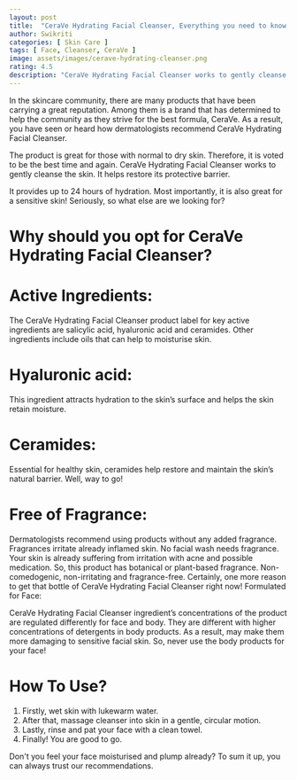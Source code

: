 ```yaml
---
layout: post
title:  "CeraVe Hydrating Facial Cleanser, Everything you need to know, uses and ingredients"
author: Swikriti
categories: [ Skin Care ]
tags: [ Face, Cleanser, CeraVe ]
image: assets/images/cerave-hydrating-cleanser.png
rating: 4.5
description: "CeraVe Hydrating Facial Cleanser works to gently cleanse the skin. It helps restore its protective barrier. It provides up to 24 hours of hydration. Most importantly, it is a great cleanser for dry and sensitive skin! "
---
```



In the skincare community, there are many products that have been carrying a great reputation. Among them is a brand that has determined to help the community as they strive for the best formula, CeraVe. As a result, you have seen or heard how dermatologists recommend CeraVe Hydrating Facial Cleanser. 

The product is great for those with normal to dry skin. Therefore, it is voted to be the best time and again.
CeraVe Hydrating Facial Cleanser works to gently cleanse the skin. It helps restore its protective barrier. 

It provides up to 24 hours of hydration. Most importantly, it is also great for a sensitive skin!
Seriously, so what else are we looking for?

# Why should you opt for CeraVe Hydrating Facial Cleanser?

# Active Ingredients:
 The CeraVe Hydrating Facial Cleanser product label for key active ingredients are salicylic acid, hyaluronic acid and ceramides.
Other ingredients include oils that can help to moisturise skin.
# Hyaluronic acid: 
This ingredient attracts hydration to the skin’s surface and helps the skin retain moisture.
# Ceramides: 
Essential for healthy skin, ceramides help restore and maintain the skin’s natural barrier. Well, way to go! 
# Free of Fragrance:
 Dermatologists recommend using products without any added fragrance. Fragrances irritate already inflamed skin.
No facial wash needs fragrance. Your skin is already suffering from irritation with acne and possible medication.
So, this product has botanical or plant-based fragrance. 
Non-comedogenic, non-irritating and fragrance-free. Certainly, one more reason to get that bottle of CeraVe Hydrating Facial Cleanser right now! 
Formulated for Face: 

CeraVe Hydrating Facial Cleanser ingredient’s concentrations of the product are regulated differently for face and body.
They are different with higher concentrations of detergents in body products. As a result, may make them more damaging to sensitive facial skin.
So, never use the body products for your face! 

# How To Use?
1. Firstly, wet skin with lukewarm water.
2. After that, massage cleanser into skin in a gentle, circular motion.
3. Lastly, rinse and pat your face with a clean towel.
4. Finally! You are good to go.

Don't you feel your face moisturised and plump already? To sum it up, you can always trust our recommendations. 
